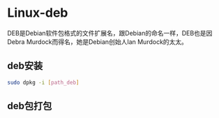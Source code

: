 # Linux-deb

DEB是Debian软件包格式的文件扩展名，跟Debian的命名一样，DEB也是因Debra Murdock而得名，她是Debian创始人Ian Murdock的太太。

## deb安装

```bash
sudo dpkg -i [path_deb]
```

## deb包打包
